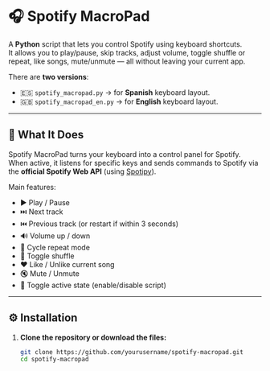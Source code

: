 # 🎧 Spotify MacroPad

A **Python** script that lets you control Spotify using keyboard shortcuts.  
It allows you to play/pause, skip tracks, adjust volume, toggle shuffle or repeat, like songs, mute/unmute — all without leaving your current app.

There are **two versions**:
- 🇪🇸 `spotify_macropad.py` → for **Spanish** keyboard layout.  
- 🇬🇧 `spotify_macropad_en.py` → for **English** keyboard layout.

---

## 🧠 What It Does

Spotify MacroPad turns your keyboard into a control panel for Spotify.  
When active, it listens for specific keys and sends commands to Spotify via the **official Spotify Web API** (using [Spotipy](https://spotipy.readthedocs.io/)).

Main features:
- ▶️ Play / Pause  
- ⏭️ Next track  
- ⏮️ Previous track (or restart if within 3 seconds)  
- 🔊 Volume up / down  
- 🔁 Cycle repeat mode  
- 🔀 Toggle shuffle  
- ❤️ Like / Unlike current song  
- 🔇 Mute / Unmute  
- 🔘 Toggle active state (enable/disable script)

---

## ⚙️ Installation

1. **Clone the repository or download the files:**
   ```bash
   git clone https://github.com/yourusername/spotify-macropad.git
   cd spotify-macropad
